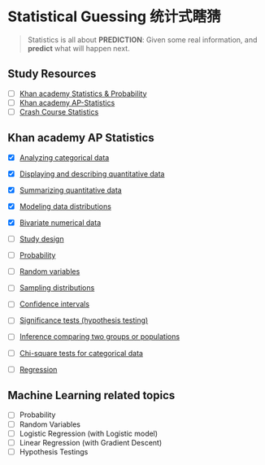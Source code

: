 # Statistical Guessing 统计式瞎猜
> Statistics is all about **PREDICTION**: Given some real information, and **predict** what will happen next.

## Study Resources
- [ ] [Khan academy Statistics & Probability](https://www.khanacademy.org/math/statistics-probability)
- [ ] [Khan academy AP-Statistics](https://www.khanacademy.org/math/ap-statistics)
- [ ] [Crash Course Statistics](https://www.youtube.com/playlist?list=PL8dPuuaLjXtNM_Y-bUAhblSAdWRnmBUcr)

## Khan academy AP Statistics
- [x] [Analyzing categorical data](https://www.khanacademy.org/math/ap-statistics/analyzing-categorical-ap/modal/test/analyzing-categorical-ap-unit-test)
- [x] [Displaying and describing quantitative data](https://www.khanacademy.org/math/ap-statistics/quantitative-data-ap/modal/test/quantitative-data-ap-unit-test)
- [x] [Summarizing quantitative data](https://www.khanacademy.org/math/ap-statistics/summarizing-quantitative-data-ap/modal/test/summarizing-quantitative-data-ap-unit-test)
- [x] [Modeling data distributions](https://www.khanacademy.org/math/ap-statistics/density-curves-normal-distribution-ap/modal/test/density-curves-normal-distribution-ap-unit-test)
- [x] [Bivariate numerical data](https://www.khanacademy.org/math/ap-statistics/bivariate-data-ap/modal/test/bivariate-data-ap-unit-test)
- [ ] [Study design](https://www.khanacademy.org/math/ap-statistics/gathering-data-ap/modal/test/gathering-data-ap-unit-test)
- [ ] [Probability](https://www.khanacademy.org/math/ap-statistics/probability-ap/modal/test/probability-ap-unit-test)
- [ ] [Random variables](https://www.khanacademy.org/math/ap-statistics/random-variables-ap/modal/test/geometric-random-variable-unit-test)
- [ ] [Sampling distributions](https://www.khanacademy.org/math/ap-statistics/sampling-distribution-ap/modal/test/sampling-distribution-mean-unit-test)
- [ ] [Confidence intervals](https://www.khanacademy.org/math/ap-statistics/estimating-confidence-ap/modal/test/one-sample-t-interval-mean-unit-test)
- [ ] [Significance tests (hypothesis testing)](https://www.khanacademy.org/math/ap-statistics/tests-significance-ap/modal/test/one-sample-t-test-mean-unit-test)
- [ ] [Inference comparing two groups or populations](https://www.khanacademy.org/math/ap-statistics/two-sample-inference/modal/test/two-sample-t-test-means-unit-test)
- [ ] [Chi-square tests for categorical data](https://www.khanacademy.org/math/ap-statistics/chi-square-tests/modal/test/chi-square-tests-two-way-tables-unit-test)
- [ ] [Regression](https://www.khanacademy.org/math/ap-statistics/inference-slope-linear-regression/modal/test/inference-slope-unit-test)


## Machine Learning related topics
- [ ] Probability
- [ ] Random Variables
- [ ] Logistic Regression (with Logistic model)
- [ ] Linear Regression (with Gradient Descent)
- [ ] Hypothesis Testings 
